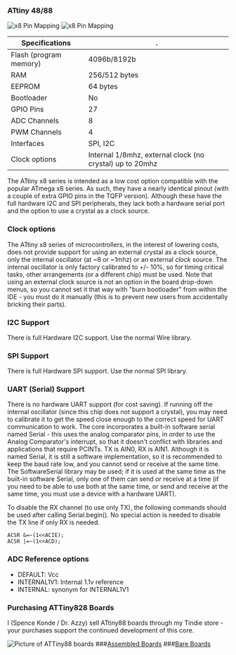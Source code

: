 
### ATtiny 48/88
![x8 Pin Mapping](http://drazzy.com/e/img/PinoutT88x.jpg "Arduino Pin Mapping for ATtiny 88/48 in TQFP")
![x8 Pin Mapping](http://drazzy.com/e/img/PinoutT88-PU.jpg "Arduino Pin Mapping for ATtiny 88/48 in DIP")


 Specifications |  .
------------ | -------------
Flash (program memory)   | 4096b/8192b
RAM  | 256/512 bytes
EEPROM | 64 bytes
Bootloader | No
GPIO Pins | 27
ADC Channels | 8
PWM Channels | 4
Interfaces | SPI, I2C
Clock options | Internal 1/8mhz, external clock (no crystal) up to 20mhz

The ATtiny x8 series is intended as a low cost option compatible with the popular ATmega x8 series. As such, they have a nearly identical pinout (with a couple of extra GPIO pins in the TQFP version). Although these have the full hardware I2C and SPI peripherals, they lack both a hardware serial port and the option to use a crystal as a clock source. 


### Clock options
The ATtiny x8 series of microcontrollers, in the interest of lowering costs, does not provide support for using an external crystal as a clock source, only the internal oscillator (at ~8 or ~1mhz) or an external *clock* source. The internal oscillator is only factory calibrated to +/- 10%, so for timing critical tasks, other arrangements (or a different chip) must be used. Note that using an external clock source is not an option in the board drop-down menus, so you cannot set it that way with "burn bootloader" from within the IDE - you must do it manually (this is to prevent new users from accidentally bricking their parts).

### I2C Support
There is full Hardware I2C support. Use the normal Wire library. 

### SPI Support
There is full Hardware SPI support. Use the normal SPI library. 

### UART (Serial) Support
There is no hardware UART support (for cost saving). If running off the internal oscillator (since this chip does not support a crystal), you may need to calibrate it to get the speed close enough to the correct speed for UART communication to work. The core incorporates a built-in software serial named Serial - this uses the analog comparator pins, in order to use the Analog Comparator's interrupt, so that it doesn't conflict with libraries and applications that require PCINTs.  TX is AIN0, RX is AIN1. Although it is named Serial, it is still a software implementation, so it is recommended to keep the baud rate low, and you cannot send or receive at the same time. The SoftwareSerial library may be used; if it is used at the same time as the built-in software Serial, only one of them can send *or* receive at a time (if you need to be able to use both at the same time, or send and receive at the same time, you must use a device with a hardware UART). 

To disable the RX channel (to use only TX), the following commands should be used after calling Serial.begin(). No special action is needed to disable the TX line if only RX is needed. 
```
ACSR &=~(1<<ACIE);
ACSR |=~(1<<ACD);
```

### ADC Reference options
* DEFAULT: Vcc
* INTERNAL1V1: Internal 1.1v reference
* INTERNAL: synonym for INTERNAL1V1

### Purchasing ATTiny828 Boards
I (Spence Konde / Dr. Azzy) sell ATtiny88 boards through my Tindie store - your purchases support the continued development of this core. 

![Picture of ATTiny88 boards](https://d3s5r33r268y59.cloudfront.net/77443/products/thumbs/2016-05-18T04:57:39.963Z-AZB-8_V2_Asy.png.855x570_q85_pad_rcrop.png)
###[Assembled Boards](https://www.tindie.com/products/DrAzzy/attiny88-or-828-breakout-board-assembled/)
###[Bare Boards](https://www.tindie.com/products/DrAzzy/atmega-x8attiny-x8828atmega-x8pb-breakout/)

